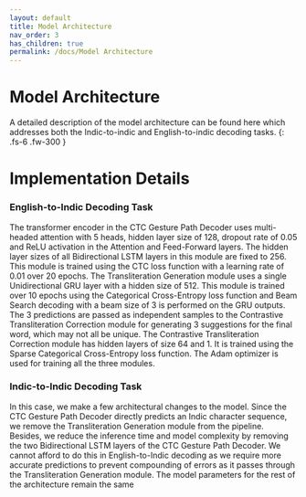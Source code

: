 ```yaml
---
layout: default
title: Model Architecture
nav_order: 3
has_children: true
permalink: /docs/Model Architecture
---
```


# Model Architecture

A detailed description of the model architecture can be found here which addresses both the Indic-to-indic and English-to-indic decoding tasks.
{: .fs-6 .fw-300 }

# Implementation Details

### English-to-Indic Decoding Task

The transformer encoder in the CTC Gesture Path Decoder uses multi- headed attention with 5 heads, hidden layer size of 128, dropout rate of 0.05 and ReLU activation in the Attention and Feed-Forward layers. The hidden layer sizes of all Bidirectional LSTM layers in this module are fixed to 256. This module is trained using the CTC loss function with a learning rate of 0.01 over 20 epochs. The Transliteration Generation module uses a single Unidirectional GRU layer with a hidden size of 512. This module is trained over 10 epochs using the Categorical Cross-Entropy loss function and Beam Search decoding with a beam size of 3 is performed on the GRU outputs. The 3 predictions are passed as independent samples to the Contrastive Transliteration Correction module for generating 3 suggestions for the final word, which may not all be unique. The Contrastive Transliteration Correction module has hidden layers of size 64 and 1. It is trained using the Sparse Categorical Cross-Entropy loss function. The Adam optimizer is used for training all the three modules.

### Indic-to-Indic Decoding Task
In this case, we make a few architectural changes to the model. Since the CTC Gesture Path Decoder directly predicts an Indic character sequence, we remove the Transliteration Generation module from the pipeline. Besides, we reduce the inference time and model complexity by removing the two Bidirectional LSTM layers of the CTC Gesture Path Decoder. We cannot afford to do this in English-to-Indic decoding as we require more accurate predictions to prevent compounding of errors as it passes through the Transliteration Generation module. The model parameters for the rest of the architecture remain the same
